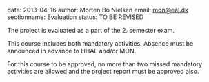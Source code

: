date: 2013-04-16
author: Morten Bo Nielsen
email: mon@eal.dk
sectionname: Evaluation
status: TO BE REVISED

The project is evaluated as a part of the 2. semester exam.

This course includes both mandatory activities. Absence must be announced in advance to HHAL and/or MON.

For this course to be approved, no more than two missed mandatory activities are allowed and the project report must be approved also.

